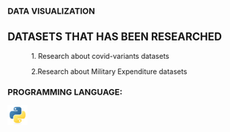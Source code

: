 ### DATA VISUALIZATION



<h2> DATASETS THAT HAS BEEN RESEARCHED </h2>
<ul>
  <ol>1. Research about covid-variants datasets</ol>
  <ol>2.Research about Military Expenditure datasets</ol>
  </ul>

### PROGRAMMING LANGUAGE:
<a href="https://www.python.org" target="_blank"> <img src="https://raw.githubusercontent.com/devicons/devicon/master/icons/python/python-original.svg" alt="python" width="40" height="40"/> 
